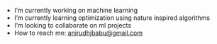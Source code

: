 - I’m currently working on machine learning
- I’m currently learning optimization using nature inspired algorithms
- I’m looking to collaborate on ml projects
- How to reach me: anirudhjbabu@gmail.com
